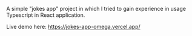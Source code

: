 A simple "jokes app" project in which I tried to gain experience in usage Typescript in React application.

Live demo here: https://jokes-app-omega.vercel.app/
